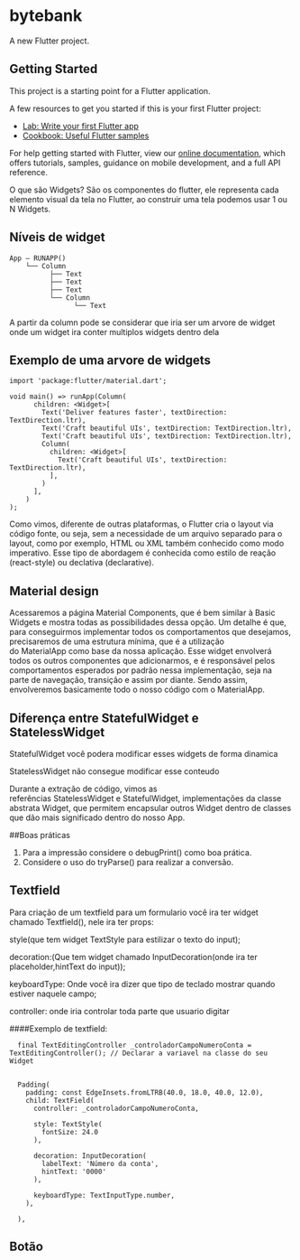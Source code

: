 # bytebank

A new Flutter project.

## Getting Started

This project is a starting point for a Flutter application.

A few resources to get you started if this is your first Flutter project:

- [Lab: Write your first Flutter app](https://flutter.dev/docs/get-started/codelab)
- [Cookbook: Useful Flutter samples](https://flutter.dev/docs/cookbook)

For help getting started with Flutter, view our
[online documentation](https://flutter.dev/docs), which offers tutorials,
samples, guidance on mobile development, and a full API reference.

O que são Widgets?
São os componentes do flutter, ele representa cada elemento visual da tela no Flutter, ao construir uma tela podemos usar 1 ou N Widgets.


## Níveis de widget
	App — RUNAPP()
		└── Column
			  ├── Text
			  ├── Text
			  ├── Text
			  └── Column
				    └── Text


A partir da column pode se considerar que iria ser um arvore de widget onde um widget ira conter multiplos widgets dentro dela


## Exemplo de uma arvore de widgets
```
import 'package:flutter/material.dart';

void main() => runApp(Column(
      children: <Widget>[
        Text('Deliver features faster', textDirection: TextDirection.ltr),
        Text('Craft beautiful UIs', textDirection: TextDirection.ltr),
        Text('Craft beautiful UIs', textDirection: TextDirection.ltr),
        Column(
          children: <Widget>[
            Text('Craft beautiful UIs', textDirection: TextDirection.ltr),
          ],
        )
      ],
    )
);
```

Como vimos, diferente de outras plataformas, o Flutter cria o layout via código fonte, ou seja, sem a necessidade de um arquivo separado para o layout, como por exemplo, HTML ou XML também conhecido como modo imperativo.
Esse tipo de abordagem é conhecida como estilo de reação (react-style) ou declativa (declarative).

## Material design 

Acessaremos a página Material Components, que é bem similar à Basic Widgets e mostra todas as possibilidades dessa opção. Um detalhe é que, para conseguirmos implementar todos os comportamentos que desejamos, precisaremos de uma estrutura mínima, que é a utilização do MaterialApp como base da nossa aplicação. Esse widget envolverá todos os outros componentes que adicionarmos, e é responsável pelos comportamentos esperados por padrão nessa implementação, seja na parte de navegação, transição e assim por diante. Sendo assim, envolveremos basicamente todo o nosso código com o MaterialApp.

## Diferença entre StatefulWidget e StatelessWidget
StatefulWidget você podera modificar esses widgets de forma dinamica 

StatelessWidget não consegue modificar esse conteudo

Durante a extração de código, vimos as referências StatelessWidget e StatefulWidget, implementações da classe abstrata Widget, que permitem encapsular outros Widget dentro de classes que dão mais significado dentro do nosso App.

##Boas práticas
1. Para a impressão considere o debugPrint() como boa prática.
2. Considere o uso do tryParse() para realizar a conversão.


## Textfield 
Para criação de um textfield para um formulario você ira ter widget chamado Textfield(), nele ira ter props:
 
style(que tem widget TextStyle para estilizar o texto do input);
 
decoration:(Que tem widget chamado InputDecoration(onde ira ter placeholder,hintText do input));

keyboardType: Onde você ira dizer que tipo de teclado mostrar quando estiver naquele campo;

controller: onde iria controlar toda parte que usuario digitar

####Exemplo de textfield:

      final TextEditingController _controladorCampoNumeroConta = TextEditingController(); // Declarar a variavel na classe do seu Widget 
       
      
      Padding(
        padding: const EdgeInsets.fromLTRB(40.0, 18.0, 40.0, 12.0), 
        child: TextField(
          controller: _controladorCampoNumeroConta,
    
          style: TextStyle(
            fontSize: 24.0
          ),
    
          decoration: InputDecoration(
            labelText: 'Número da conta',
            hintText: '0000'
          ),
    
          keyboardType: TextInputType.number,
        ),
    
      ),
      
 
## Botão